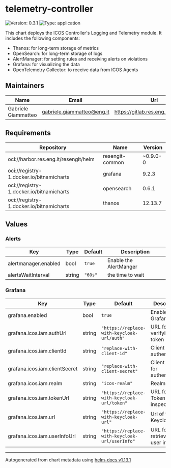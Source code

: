 # telemetry-controller

![Version: 0.3.1](https://img.shields.io/badge/Version-0.3.1-informational?style=flat-square) ![Type: application](https://img.shields.io/badge/Type-application-informational?style=flat-square)

This chart deploys the ICOS Controller's Logging and Telemetry module.
It includes the following components:
- Thanos: for long-term storage of metrics
- OpenSearch: for long-term storage of logs
- AlertManager: for setting rules and receiving alerts on violations
- Grafana: for visualizing the data
- OpenTelemetry Collector: to receive data from ICOS Agents

## Maintainers

| Name | Email | Url |
| ---- | ------ | --- |
| Gabriele Giammatteo | <gabriele.giammatteo@eng.it> | <https://gitlab.res.eng.it/ggiammat> |

## Requirements

| Repository | Name | Version |
|------------|------|---------|
| oci://harbor.res.eng.it/resengit/helm | resengit-common | ~0.9.0-0 |
| oci://registry-1.docker.io/bitnamicharts | grafana | 9.2.3 |
| oci://registry-1.docker.io/bitnamicharts | opensearch | 0.6.1 |
| oci://registry-1.docker.io/bitnamicharts | thanos | 12.13.7 |

## Values

### Alerts

| Key | Type | Default | Description |
|-----|------|---------|-------------|
| alertmanager.enabled | bool | `true` | Enable the AlertManger |
| alertsWaitInterval | string | `"60s"` | the time to wait |

### Grafana

| Key | Type | Default | Description |
|-----|------|---------|-------------|
| grafana.enabled | bool | `true` | Enable Grafana |
| grafana.icos.iam.authUrl | string | `"https://replace-with-keycloak-url/auth"` | URL for verifying the token |
| grafana.icos.iam.clientId | string | `"replace-with-client-id"` | Client Id for authentication |
| grafana.icos.iam.clientSecret | string | `"replace-with-client-secret"` | Client Secret for authentication |
| grafana.icos.iam.realm | string | `"icos-realm"` | Realm |
| grafana.icos.iam.tokenUrl | string | `"https://replace-with-keycloak-url/token"` | URL for the Token inspection |
| grafana.icos.iam.url | string | `"https://replace-with-keycloak-url"` | Url of the Keycloak URL |
| grafana.icos.iam.userInfoUrl | string | `"https://replace-with-keycloak-url/userInfo"` | URL for retrieving user info |

----------------------------------------------
Autogenerated from chart metadata using [helm-docs v1.13.1](https://github.com/norwoodj/helm-docs/releases/v1.13.1)
